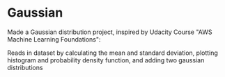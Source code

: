 # Gaussian
Made a Gaussian distribution project, inspired by Udacity Course "AWS Machine Learning Foundations":

Reads in dataset by calculating the mean and standard deviation, plotting histogram and probability density function, and adding two gaussian distributions

